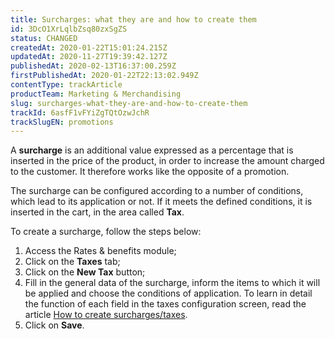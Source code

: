 ```yaml
---
title: Surcharges: what they are and how to create them
id: 3DcO1XrLqlbZsq80zxSgZS
status: CHANGED
createdAt: 2020-01-22T15:01:24.215Z
updatedAt: 2020-11-27T19:39:42.127Z
publishedAt: 2020-02-13T16:37:00.259Z
firstPublishedAt: 2020-01-22T22:13:02.949Z
contentType: trackArticle
productTeam: Marketing & Merchandising
slug: surcharges-what-they-are-and-how-to-create-them
trackId: 6asfF1vFYiZgTQtOzwJchR
trackSlugEN: promotions
---
```


A __surcharge__ is an additional value expressed as a percentage that is inserted in the price of the product, in order to increase the amount charged to the customer. It therefore works like the opposite of a promotion.

The surcharge can be configured according to a number of conditions, which lead to its application or not. If it meets the defined conditions, it is inserted in the cart, in the area called __Tax__.

To create a surcharge, follow the steps below:
  
   1. Access the Rates & benefits module;
   2. Click on the __Taxes__ tab;
   3. Click on the __New Tax__ button;
   4. Fill in the general data of the surcharge, inform the items to which it will be applied and choose the conditions of application. To learn in detail the function of each field in the taxes configuration screen, read the article [How to create surcharges/taxes](https://help.vtex.com/en/tutorial/creating-surchargestaxes--tutorials_321).
   5. Click on __Save__.

